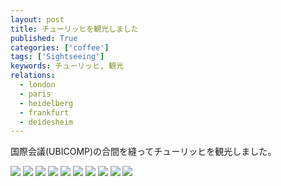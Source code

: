 ```yaml
---
layout: post
title: チューリッヒを観光しました
published: True
categories: ['coffee']
tags: ['Sightseeing']
keywords: チューリッヒ, 観光
relations:
  - london
  - paris
  - heidelberg
  - frankfurt
  - deidesheim
---
```


国際会議(UBICOMP)の合間を縫ってチューリッヒを観光しました。

<img src="https://dl.dropboxusercontent.com/u/12208857/img/IMGP0863.JPG" class="image-on-frame image-fade">

<img src="https://dl.dropboxusercontent.com/u/12208857/img/IMGP0096.JPG" class="image-on-frame image-fade">

<img src="https://dl.dropboxusercontent.com/u/12208857/img/IMG_0334.JPG" class="image-on-frame image-fade">

<img src="https://dl.dropboxusercontent.com/u/12208857/img/IMGP0589.JPG" class="image-on-frame image-fade">

<img src="https://dl.dropboxusercontent.com/u/12208857/img/IMG_0340.JPG" class="image-on-frame image-fade">

<img src="https://dl.dropboxusercontent.com/u/12208857/img/IMGP0788.JPG" class="image-on-frame image-fade">

<img src="https://dl.dropboxusercontent.com/u/12208857/img/IMG_0230.JPG" class="image-on-frame image-fade">

<img src="https://dl.dropboxusercontent.com/u/12208857/img/IMGP0521.JPG" class="image-on-frame image-fade">

<img src="https://dl.dropboxusercontent.com/u/12208857/img/IMGP0720.JPG" class="image-on-frame image-fade">

<img src="https://dl.dropboxusercontent.com/u/12208857/img/IMGP0842.JPG" class="image-on-frame image-fade">
